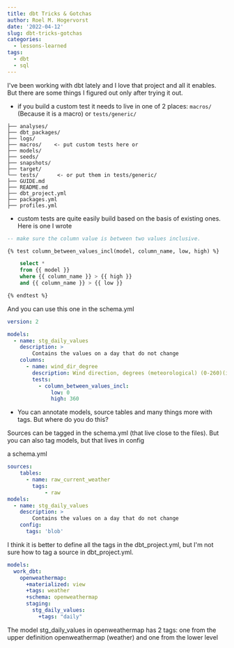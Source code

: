 ```yaml
---
title: dbt Tricks & Gotchas
author: Roel M. Hogervorst
date: '2022-04-12'
slug: dbt-tricks-gotchas
categories:
  - lessons-learned
tags:
  - dbt
  - sql
---
```


I've been working with dbt lately and I love that project and all it enables.
But there are some things  I figured out only after trying it out.

* if you build a custom test it needs to live in one of 2 places: `macros/` (Because it is a macro) or `tests/generic/` 

```
├── analyses/
├── dbt_packages/
├── logs/
├── macros/    <- put custom tests here or
├── models/
├── seeds/
├── snapshots/
├── target/
└── tests/      <- or put them in tests/generic/
├── GUIDE.md
├── README.md
├── dbt_project.yml
├── packages.yml
├── profiles.yml
```

* custom tests are quite easily build based on the basis of existing ones.
Here is one I wrote

```sql
-- make sure the column value is between two values inclusive.

{% test column_between_values_incl(model, column_name, low, high) %}

    select *
    from {{ model }}
    where {{ column_name }} > {{ high }}
    and {{ column_name }} > {{ low }}

{% endtest %}
```

And you can use this one in the schema.yml 

```yaml
version: 2

models:
  - name: stg_daily_values
    description: >
        Contains the values on a day that do not change
    columns:
      - name: wind_dir_degree
        description: Wind direction, degrees (meteorological) (0-260)(int)
        tests:
          - column_between_values_incl:
              low: 0
              high: 360
```

* You can annotate models, source tables and many things more with tags. But where do you do this?  

Sources can be tagged in the schema.yml (that live close to the files).
But you can also tag models, but that lives in config

a schema.yml
```yaml
sources:
    tables:
      - name: raw_current_weather
        tags:
            - raw
models:
  - name: stg_daily_values
    description: >
        Contains the values on a day that do not change
    config:
      tags: 'blob'
```

I think it is better to define all the tags in the dbt_project.yml,
but I'm not sure how to tag a source in dbt_project.yml. 

```yaml
models:
  work_dbt:
    openweathermap:
      +materialized: view
      +tags: weather
      +schema: openweathermap
      staging:
        stg_daily_values:
          +tags: "daily"

```
The model stg_daily_values in openweathermap has 2 tags: one from the upper definition openweathermap (weather) and one from the lower level

